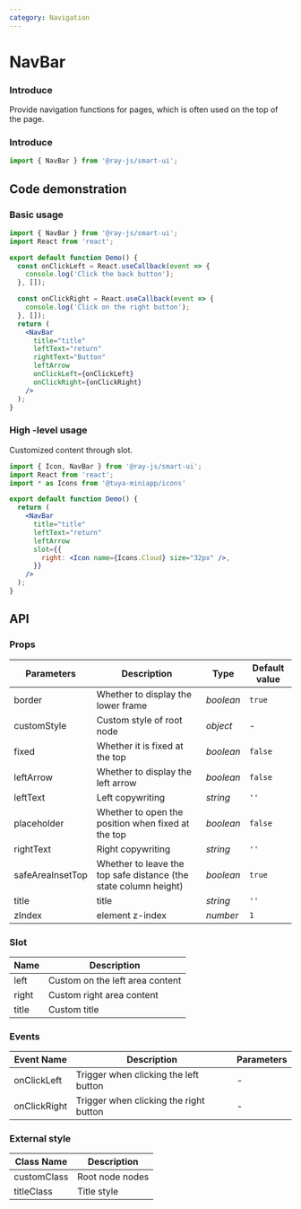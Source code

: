```yaml
---
category: Navigation
---
```


# NavBar

### Introduce

Provide navigation functions for pages, which is often used on the top of the page.

### Introduce

```jsx
import { NavBar } from '@ray-js/smart-ui';
```

## Code demonstration

### Basic usage

```jsx
import { NavBar } from '@ray-js/smart-ui';
import React from 'react';

export default function Demo() {
  const onClickLeft = React.useCallback(event => {
    console.log('Click the back button');
  }, []);

  const onClickRight = React.useCallback(event => {
    console.log('Click on the right button');
  }, []);
  return (
    <NavBar
      title="title"
      leftText="return"
      rightText="Button"
      leftArrow
      onClickLeft={onClickLeft}
      onClickRight={onClickRight}
    />
  );
}
```

### High -level usage

Customized content through slot.

```jsx
import { Icon, NavBar } from '@ray-js/smart-ui';
import React from 'react';
import * as Icons from '@tuya-miniapp/icons'

export default function Demo() {
  return (
    <NavBar
      title="title"
      leftText="return"
      leftArrow
      slot={{
        right: <Icon name={Icons.Cloud} size="32px" />,
      }}
    />
  );
}
```

## API

### Props

| Parameters       | Description                                                      | Type      | Default value |
| ---------------- | ---------------------------------------------------------------- | --------- | ------------- |
| border           | Whether to display the lower frame                               | _boolean_ | `true`        |
| customStyle      | Custom style of root node                                        | _object_  | -             |
| fixed            | Whether it is fixed at the top                                   | _boolean_ | `false`       |
| leftArrow        | Whether to display the left arrow                                | _boolean_ | `false`       |
| leftText         | Left copywriting                                                 | _string_  | `''`          |
| placeholder      | Whether to open the position when fixed at the top               | _boolean_ | `false`       |
| rightText        | Right copywriting                                                | _string_  | `''`          |
| safeAreaInsetTop | Whether to leave the top safe distance (the state column height) | _boolean_ | `true`        |
| title            | title                                                            | _string_  | `''`          |
| zIndex           | element z-index                                                  | _number_  | `1`           |

### Slot

| Name  | Description                     |
| ----- | ------------------------------- |
| left  | Custom on the left area content |
| right | Custom right area content       |
| title | Custom title                    |

### Events

| Event Name   | Description                            | Parameters |
| ------------ | -------------------------------------- | ---------- |
| onClickLeft  | Trigger when clicking the left button  | -          |
| onClickRight | Trigger when clicking the right button | -          |

### External style

| Class Name  | Description     |
| ----------- | --------------- |
| customClass | Root node nodes |
| titleClass  | Title style     |
